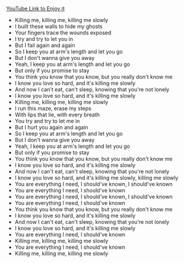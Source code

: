 [YouTube Link to Enjoy it](https://www.youtube.com/watch?v=Dhx_SGsuNfE)


- Killing me, killing me, killing me slowly
- I built these walls to hide my ghosts
- Your fingers trace the wounds exposed
- I try and try to let you in
- But I fail again and again
- So I keep you at arm's length and let you go
- But I don't wanna give you away
- Yeah, I keep you at arm's length and let you go
- But only if you promise to stay
- You think you know that you know, but you really don't know me
- I know you love so hard, and it's killing me slowly
- And now I can't eat, can't sleep, knowing that you're not lonely
- I know you love so hard, and it's killing me slowly
- Killing me, killing me, killing me slowly
- I run this maze, erase my steps
- With lips that lie, with every breath
- You try and try to let me in
- But I hurt you again and again
- So I keep you at arm's length and let you go
- But I don't wanna give you away
- Yeah, I keep you at arm's length and let you go
- But only if you promise to stay
- You think you know that you know, but you really don't know me
- I know you love so hard, and it's killing me slowly
- And now I can't eat, can't sleep, knowing that you're not lonely
- I know you love so hard, and it's killing me slowly, killing me slowly
- You are everything I need, I should've known, I should've known
- You are everything I need, I should've known
- You are everything I need, I should've known, I should've known
- You are everything I need, I should've known
- You think you know that you know, but you really don't know me
- I know you love so hard, and it's killing me slowly
- And now I can't eat, can't sleep, knowing that you're not lonely
- I know you love so hard, and it's killing me slowly
- You are everything I need, I should've known
- Killing me, killing me, killing me slowly
- You are everything I need, I should've known
- Killing me, killing me, killing me slowly